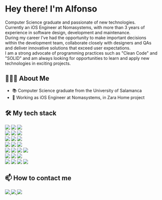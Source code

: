 # Hey there! I'm Alfonso

Computer Science graduate and passionate of new technologies. <br/>
Currently an iOS Engineer at Nomasystems, with more than 3 years of experience in software design, development and maintenance. <br/>
During my career I've had the opportunity to make important decisions within the development team, collaborate closely with designers and QAs and deliver innovative solutions that exceed user expectations. <br/>
I am a strong advocate of programming practices such as "Clean Code" and "SOLID" and am always looking for opportunities to learn and apply new technologies in exciting projects. <br/>

## 🧙🏻‍♂️ About Me
- 📚 Computer Science graduate from the University of Salamanca
- 💼 Working as iOS Engineer at Nomasystems, in Zara Home project

## 🛠 My tech stack

<img src="https://img.shields.io/badge/iOS-3b3939?style=for-the-badge&logo=apple&logoColor=ffffff" /> <img src="https://img.shields.io/badge/macos-ffffff?style=for-the-badge&logo=macos&logoColor=000" /> <img src="https://img.shields.io/badge/Linux-e3ce10?style=for-the-badge&logo=linux&logoColor=000" /> <br/>
<img src="https://img.shields.io/badge/Swift-f72d00?style=for-the-badge&logo=Swift&logoColor=FFFFFF" /> <img src="https://img.shields.io/badge/objective%20c-706d6d?style=for-the-badge&logo=objective-c&logoColor=FFFFFF" /> <img src="https://img.shields.io/badge/Shell_Script-3b3939?style=for-the-badge&logo=gnu-bash&logoColor=white" /><br/>
<img src="https://img.shields.io/badge/uikit-3ba4f5?style=for-the-badge&logo=uikit&logoColor=ffffff" /> <img src="https://img.shields.io/badge/swiftui-f5823b?style=for-the-badge&logo=swift&logoColor=ffffff" /> <img src="https://img.shields.io/badge/Firebase-3993fa?style=for-the-badge&logo=firebase" /> <br/>
<img src="https://img.shields.io/badge/Xcode-2e75b3?style=for-the-badge&logo=Xcode&logoColor=FFFFFF" /> <img src="https://img.shields.io/badge/Visual%20studio%20code-14bdfa?style=for-the-badge&logo=visual%20studio%20code&logoColor=ffffff" /> <img src="https://img.shields.io/badge/App_Store_Publishing-ffffff?style=for-the-badge&logo=app%20store" /> <br/>
<img src="https://img.shields.io/badge/Postman-FF6C37?style=for-the-badge&logo=Postman&logoColor=white" /> <img src="https://img.shields.io/badge/git-ff0000?style=for-the-badge&logo=git&logoColor=ffffff" /> <img src="https://img.shields.io/badge/github-8400ff?style=for-the-badge&logo=github&logoColor=ffffff" /> <img src="https://img.shields.io/badge/Swagger-37a308?style=for-the-badge&logo=swagger&logoColor=ffffff" /> <br/>
<img src="https://img.shields.io/badge/github%20actions-367d2e?style=for-the-badge&logo=GitHub%20actions&logoColor=ffffff" /> <img src="https://img.shields.io/badge/bitrise-562c7d?style=for-the-badge&logo=bitrise&logoColor=ffffff" /> <img src="https://img.shields.io/badge/sonarqube-852a65?style=for-the-badge&logo=sonarqube&logoColor=ffffff" /> <br/>
<img src="https://img.shields.io/badge/Jira-0052CC?style=for-the-badge&logo=Jira&logoColor=white" /> <img src="https://img.shields.io/badge/figma-82faa6?style=for-the-badge&logo=figma&logoColor=000" /> <img src="https://img.shields.io/badge/Confluence-0052CC?style=for-the-badge&logo=Confluence&logoColor=FFFFFF" /> <img src="https://img.shields.io/badge/chat%20gpt-8acfb0?style=for-the-badge&logo=openai&logoColor=000000" /> <br/>

## 📫 How to contact me

<a href="https://github.com/bzas/bzas/raw/main/Resume.pdf"> <img src="https://img.shields.io/badge/my_resume-e3ce10?style=for-the-badge&logo=rectangle&logoColor=000" /> </a>
<a href="https://www.linkedin.com/in/alfonso-boizas/"> <img src="https://img.shields.io/badge/linkedin-%230077B5.svg?&style=for-the-badge&logo=linkedin&logoColor=white" /> </a>
<a href="mailto:boizasal@gmail.com"> <img src="https://img.shields.io/badge/boizasal@gmail.com-%23D14836.svg?&style=for-the-badge&logo=gmail&logoColor=white" /> </a>
